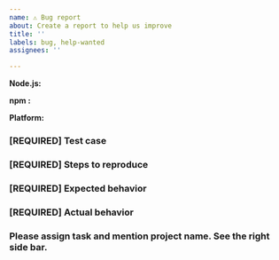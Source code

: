 ```yaml
---
name: ⚠️ Bug report
about: Create a report to help us improve
title: ''
labels: bug, help-wanted
assignees: ''

---
```

<!-- DO NOT DELETE 
validate_template=true
template_path=.github/ISSUE_TEMPLATE/bug_report.md
-->

<!--

Think you found a bug?
=======================
Yeah, we're definitely not perfect! Please tell us more about the issue faced.


### [REQUIRED] Environment info

<!-- What version of the Node.js, npm or pack-man are you using? 

<!-- Output of `node -v` -->
**Node.js:**

<!-- Output of `npm -v` -->
**npm :**

<!-- e.g. macOS, Windows, Ubuntu -->
**Platform:**

### [REQUIRED] Test case

<!-- Provide a minimal, complete, and verifiable example (http://stackoverflow.com/help/mcve) -->

### [REQUIRED] Steps to reproduce

<!-- Provide the steps needed to reproduce the issue with the above test case. -->

### [REQUIRED] Expected behavior

<!-- What is the expected behavior? -->

### [REQUIRED] Actual behavior

<!-- Paste log file produced (if any) -->



### Please assign task and mention project name. See the right side bar.
